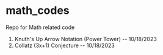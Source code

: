 # math_codes
Repo for Math related code
1. Knuth's Up Arrow Notation (Power Tower) -- 10/18/2023
2. Collatz (3x+1) Conjecture -- 10/18/2023
